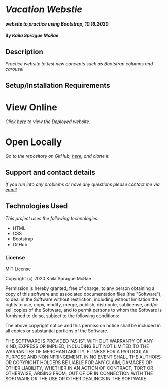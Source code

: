 # _Vacation Webstie_

#### _website to practice using Bootstrap, 10.16.2020_

#### By _**Kaila Sprague McRae**_

## Description

_Practice website to test new concepts such as Bootstrap columns and carousel_

## Setup/Installation Requirements
# View Online

_Click [here](https://kaila-spraguemcrae.github.io/vacation) to view the Deployed website._

# Open Locally

_Go to the repository on GitHub, [here](https://github.com/kaila-spraguemcrae/vacation), and clone it._

## Support and contact details

_If you run into any problems or have any questions please contact me via [email](mailto:kaila.sprague@icloud.com)._

## Technologies Used

_This project uses the following technologies:_

- HTML
- CSS
- Bootstrap
- GitHub

### License

MIT License

Copyright (c) 2020 Kaila Sprague McRae

Permission is hereby granted, free of charge, to any person obtaining a copy
of this software and associated documentation files (the "Software"), to deal
in the Software without restriction, including without limitation the rights
to use, copy, modify, merge, publish, distribute, sublicense, and/or sell
copies of the Software, and to permit persons to whom the Software is
furnished to do so, subject to the following conditions:

The above copyright notice and this permission notice shall be included in all
copies or substantial portions of the Software.

THE SOFTWARE IS PROVIDED "AS IS", WITHOUT WARRANTY OF ANY KIND, EXPRESS OR
IMPLIED, INCLUDING BUT NOT LIMITED TO THE WARRANTIES OF MERCHANTABILITY,
FITNESS FOR A PARTICULAR PURPOSE AND NONINFRINGEMENT. IN NO EVENT SHALL THE
AUTHORS OR COPYRIGHT HOLDERS BE LIABLE FOR ANY CLAIM, DAMAGES OR OTHER
LIABILITY, WHETHER IN AN ACTION OF CONTRACT, TORT OR OTHERWISE, ARISING FROM,
OUT OF OR IN CONNECTION WITH THE SOFTWARE OR THE USE OR OTHER DEALINGS IN THE
SOFTWARE.